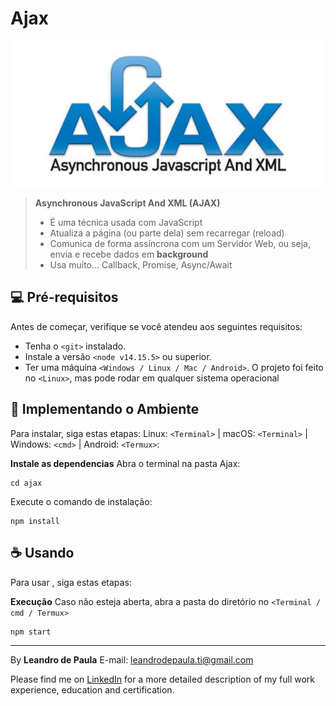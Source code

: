 # Ajax

!["ajax"](https://github.com/leandro-de-paula/ReviewedTodayInJS/blob/main/ajax/upload/1655452855502_ajax-icon-8.jpg "Logo Marca Ajax")

> **Asynchronous JavaScript And XML (AJAX)**
> - É uma técnica usada com JavaScript
> - Atualiza a página (ou parte dela) sem recarregar (reload)
> - Comunica de forma assíncrona com um Servidor Web, ou seja, envia e recebe dados em **background**
> - Usa muito... Callback, Promise, Async/Await


## 💻 Pré-requisitos

Antes de começar, verifique se você atendeu aos seguintes requisitos:
* Tenha o `<git>` instalado.
* Instale a versão `<node v14.15.5>` ou superior.
* Ter uma máquina `<Windows / Linux / Mac / Android>`. 
O projeto foi feito no `<Linux>`, mas pode rodar em qualquer sistema operacional

## 🚀 Implementando o Ambiente <Ajax>

Para instalar,<Ajax> siga estas etapas:
Linux: `<Terminal>` | macOS: `<Terminal>` | Windows: `<cmd>` | Android: `<Termux>`:


**Instale as dependencias**
Abra o terminal na pasta Ajax:
```
cd ajax
```

Execute o comando de instalação:
```
npm install 
```


## ☕ Usando <Ajax>

Para usar <Ajax>, siga estas etapas:

**Execução**
Caso não esteja aberta, abra a pasta do diretório no `<Terminal / cmd / Termux>`

```
npm start
```


---
By **Leandro de Paula**
E-mail: [leandrodepaula.ti@gmail.com](mailto:leandrodepaula.ti@gmail.com)

Please find me on [LinkedIn](https://www.linkedin.com/in/leandro-de-paula/) for a more detailed description of my full work experience, education and certification.